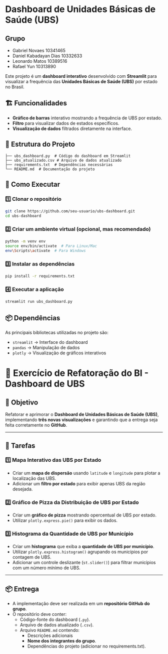 # Dashboard de Unidades Básicas de Saúde (UBS)

## Grupo

- Gabriel Novaes 10341465
- Daniel Kabadayan Dias 10332633
- Leonardo Matos 10389516
- Rafael Yun 10313890

Este projeto é um **dashboard interativo** desenvolvido com **Streamlit** para visualizar a frequência das **Unidades Básicas de Saúde (UBS)** por estado no Brasil.

## 🏗️ Funcionalidades
- **Gráfico de barras** interativo mostrando a frequência de UBS por estado.
- **Filtro** para visualizar dados de estados específicos.
- **Visualização de dados** filtrados diretamente na interface.

## 📂 Estrutura do Projeto
```
├── ubs_dashboard.py  # Código do dashboard em Streamlit
├── ubs_atualizado.csv # Arquivo de dados atualizado
├── requirements.txt  # Dependências necessárias
└── README.md  # Documentação do projeto
```

## 🚀 Como Executar
### 1️⃣ Clonar o repositório
```bash
git clone https://github.com/seu-usuario/ubs-dashboard.git
cd ubs-dashboard
```

### 2️⃣ Criar um ambiente virtual (opcional, mas recomendado)
```bash
python -m venv env
source env/bin/activate  # Para Linux/Mac
env\Scripts\activate  # Para Windows
```

### 3️⃣ Instalar as dependências
```bash
pip install -r requirements.txt
```

### 4️⃣ Executar a aplicação
```bash
streamlit run ubs_dashboard.py
```

## 📦 Dependências
As principais bibliotecas utilizadas no projeto são:
- `streamlit` → Interface do dashboard
- `pandas` → Manipulação de dados
- `plotly` → Visualização de gráficos interativos



# 📌 Exercício de Refatoração do BI - Dashboard de UBS

## 🎯 Objetivo
Refatorar e aprimorar o **Dashboard de Unidades Básicas de Saúde (UBS)**, implementando **três novas visualizações** e garantindo que a entrega seja feita corretamente no **GitHub**.

---

## 🚀 Tarefas

### 1️⃣ Mapa Interativo das UBS por Estado
- Criar um **mapa de dispersão** usando `latitude` e `longitude` para plotar a localização das UBS.
- Adicionar um **filtro por estado** para exibir apenas UBS da região desejada.

### 2️⃣ Gráfico de Pizza da Distribuição de UBS por Estado
- Criar um **gráfico de pizza** mostrando opercentual de UBS por estado.
- Utilizar `plotly.express.pie()` para exibir os dados.

### 3️⃣ Histograma da Quantidade de UBS por Município
- Criar um **histograma** que exiba a **quantidade de UBS por município**.
- Utilizar `plotly.express.histogram()` agrupando os municípios por contagem de UBS.
- Adicionar um controle deslizante (`st.slider()`) para filtrar municípios com um número mínimo de UBS.

---

## 📦 Entrega
- A implementação deve ser realizada em um **repositório GitHub do grupo**.
- O repositório deve conter:
  - Código-fonte do dashboard (`.py`).
  - Arquivo de dados atualizado (`.csv`).
  - Arquivo `README.md` contendo:
    - Descrições adicionais
    - **Nome dos integrantes do grupo**.
    - Dependências do projeto (adicionar no requirements.txt).
